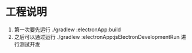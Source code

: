 # 工程说明
1. 第一次要先运行 ./gradlew :electronApp:build
2. 之后可以通过运行 ./gradlew :electronApp:jsElectronDevelopmentRun 进行测试开发